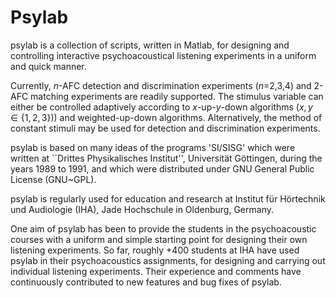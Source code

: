 # Psylab
psylab is a collection of scripts, written in Matlab, for designing and controlling interactive psychoacoustical listening experiments in a uniform and quick manner.

Currently, $n$-AFC detection and discrimination experiments ($n$=2,3,4) and 2-AFC matching experiments are readily supported.  The stimulus variable can either be controlled adaptively according to $x$-up-$y$-down algorithms ($x,y \in \{1,2,3\})$) and weighted-up-down algorithms.  Alternatively, the method of constant stimuli may be used for detection and discrimination experiments.

psylab is based on many ideas of the programs 'SI/SISG' which were written at ``Drittes Physikalisches Institut'', Universität Göttingen, during the years 1989 to 1991, and which were distributed under GNU General Public License (GNU~GPL).

psylab is regularly used for education and research at Institut für Hörtechnik und Audiologie (IHA), Jade Hochschule in Oldenburg, Germany.

One aim of psylab has been to provide the students in the psychoacoustic courses with a uniform and simple starting point for designing their own listening experiments.  So far, roughly +400 students at IHA have used psylab in their psychoacoustics assignments, for designing and carrying out individual listening experiments.  Their experience and comments have continuously contributed to new features and bug fixes of psylab.
